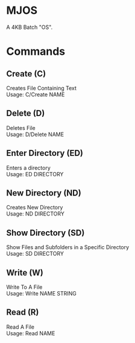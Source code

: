 # MJOS
A 4KB Batch "OS". <br> 

# Commands <br>
## Create (C) <br>
Creates File Containing Text <br>
Usage: C/Create NAME <br>
## Delete (D) <br>
Deletes File <br>
Usage: D/Delete NAME <br>
## Enter Directory (ED) <br>
Enters a directory <br>
Usage: ED DIRECTORY <br>
## New Directory (ND) <br>
Creates New Directory <br>
Usage: ND DIRECTORY <br>
## Show Directory (SD) <br>
Show Files and Subfolders in a Specific Directory <br>
Usage: SD DIRECTORY <br>
## Write (W) <br>
Write To A File <br>
Usage: Write NAME STRING <br>
## Read (R) <br>
Read A File <br>
Usage: Read NAME <br>
